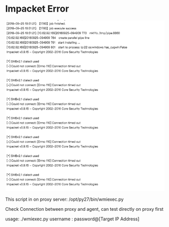# Impacket  Error

![](../../../.gitbook/assets/screen-shot-2018-09-25-at-10.53.05.png)

This script in on proxy server: /opt/py27/bin/wmiexec.py

Check Connection between proxy and agent, can test directly on proxy first

usage: ./wmiexec.py username : password@\[Target IP Address\]

